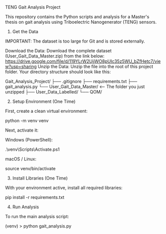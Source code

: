 TENG Gait Analysis Project

This repository contains the Python scripts and analysis for a Master's thesis on gait analysis using Triboelectric Nanogenerator (TENG) sensors.

1. Get the Data

IMPORTANT: The dataset is too large for Git and is stored externally.

Download the Data:
Download the complete dataset (User_Gait_Data_Master.zip) from the link below:
https://drive.google.com/file/d/119YLrW2UjjWO8pUIc35z5WU_bZfHetc7/view?usp=sharing
Unzip the Data:
Unzip the file into the root of this project folder. Your directory structure should look like this:

Gait_Analysis_Project/
├── .gitignore
├── requirements.txt
├── gait_analysis.py
└── User_Gait_Data_Master/  <-- The folder you just unzipped
    ├── User_Data_Labelled/
    └── QOM/


2. Setup Environment (One Time)

First, create a clean virtual environment:

python -m venv venv


Next, activate it:

Windows (PowerShell):

.\venv\Scripts\Activate.ps1


macOS / Linux:

source venv/bin/activate


3. Install Libraries (One Time)

With your environment active, install all required libraries:

pip install -r requirements.txt


4. Run Analysis

To run the main analysis script:

(venv) > python gait_analysis.py
